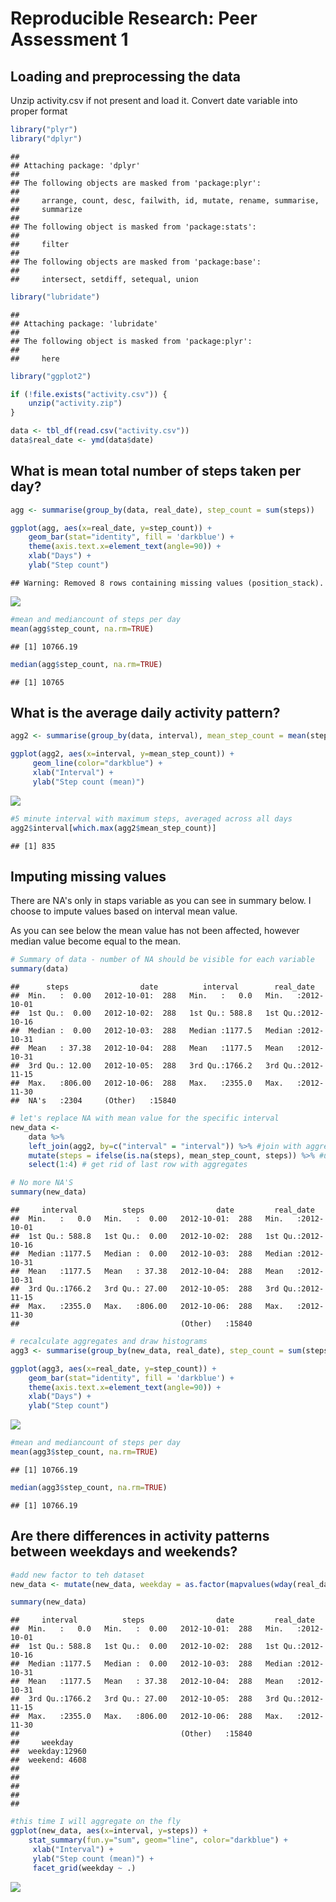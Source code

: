 # Reproducible Research: Peer Assessment 1


## Loading and preprocessing the data

Unzip activity.csv if not present and load it. Convert date variable into proper format


```r
library("plyr")
library("dplyr")
```

```
## 
## Attaching package: 'dplyr'
## 
## The following objects are masked from 'package:plyr':
## 
##     arrange, count, desc, failwith, id, mutate, rename, summarise,
##     summarize
## 
## The following object is masked from 'package:stats':
## 
##     filter
## 
## The following objects are masked from 'package:base':
## 
##     intersect, setdiff, setequal, union
```

```r
library("lubridate")
```

```
## 
## Attaching package: 'lubridate'
## 
## The following object is masked from 'package:plyr':
## 
##     here
```

```r
library("ggplot2")

if (!file.exists("activity.csv")) {
    unzip("activity.zip")
}

data <- tbl_df(read.csv("activity.csv"))
data$real_date <- ymd(data$date)
```
## What is mean total number of steps taken per day?


```r
agg <- summarise(group_by(data, real_date), step_count = sum(steps))

ggplot(agg, aes(x=real_date, y=step_count)) + 
    geom_bar(stat="identity", fill = 'darkblue') + 
    theme(axis.text.x=element_text(angle=90)) + 
    xlab("Days") + 
    ylab("Step count")
```

```
## Warning: Removed 8 rows containing missing values (position_stack).
```

![](PA1_template_files/figure-html/unnamed-chunk-2-1.png) 

```r
#mean and mediancount of steps per day
mean(agg$step_count, na.rm=TRUE) 
```

```
## [1] 10766.19
```

```r
median(agg$step_count, na.rm=TRUE) 
```

```
## [1] 10765
```

## What is the average daily activity pattern?


```r
agg2 <- summarise(group_by(data, interval), mean_step_count = mean(steps, na.rm=TRUE))

ggplot(agg2, aes(x=interval, y=mean_step_count)) + 
     geom_line(color="darkblue") + 
     xlab("Interval") + 
     ylab("Step count (mean)")
```

![](PA1_template_files/figure-html/unnamed-chunk-3-1.png) 

```r
#5 minute interval with maximum steps, averaged across all days
agg2$interval[which.max(agg2$mean_step_count)]
```

```
## [1] 835
```


## Imputing missing values

There are NA's only in staps variable as you can see in summary below. I choose 
to impute values based on interval mean value.

As you can see below the mean value has not been affected, however median value
become equal to the mean.


```r
# Summary of data - number of NA should be visible for each variable
summary(data)
```

```
##      steps                date          interval        real_date         
##  Min.   :  0.00   2012-10-01:  288   Min.   :   0.0   Min.   :2012-10-01  
##  1st Qu.:  0.00   2012-10-02:  288   1st Qu.: 588.8   1st Qu.:2012-10-16  
##  Median :  0.00   2012-10-03:  288   Median :1177.5   Median :2012-10-31  
##  Mean   : 37.38   2012-10-04:  288   Mean   :1177.5   Mean   :2012-10-31  
##  3rd Qu.: 12.00   2012-10-05:  288   3rd Qu.:1766.2   3rd Qu.:2012-11-15  
##  Max.   :806.00   2012-10-06:  288   Max.   :2355.0   Max.   :2012-11-30  
##  NA's   :2304     (Other)   :15840
```

```r
# let's replace NA with mean value for the specific interval
new_data <-
    data %>%
    left_join(agg2, by=c("interval" = "interval")) %>% #join with aggregate
    mutate(steps = ifelse(is.na(steps), mean_step_count, steps)) %>% #update steps if needed
    select(1:4) # get rid of last row with aggregates

# No more NA'S
summary(new_data)
```

```
##     interval          steps                date         real_date         
##  Min.   :   0.0   Min.   :  0.00   2012-10-01:  288   Min.   :2012-10-01  
##  1st Qu.: 588.8   1st Qu.:  0.00   2012-10-02:  288   1st Qu.:2012-10-16  
##  Median :1177.5   Median :  0.00   2012-10-03:  288   Median :2012-10-31  
##  Mean   :1177.5   Mean   : 37.38   2012-10-04:  288   Mean   :2012-10-31  
##  3rd Qu.:1766.2   3rd Qu.: 27.00   2012-10-05:  288   3rd Qu.:2012-11-15  
##  Max.   :2355.0   Max.   :806.00   2012-10-06:  288   Max.   :2012-11-30  
##                                    (Other)   :15840
```

```r
# recalculate aggregates and draw histograms
agg3 <- summarise(group_by(new_data, real_date), step_count = sum(steps))

ggplot(agg3, aes(x=real_date, y=step_count)) + 
    geom_bar(stat="identity", fill = 'darkblue') + 
    theme(axis.text.x=element_text(angle=90)) + 
    xlab("Days") + 
    ylab("Step count")
```

![](PA1_template_files/figure-html/unnamed-chunk-4-1.png) 

```r
#mean and mediancount of steps per day
mean(agg3$step_count, na.rm=TRUE) 
```

```
## [1] 10766.19
```

```r
median(agg3$step_count, na.rm=TRUE) 
```

```
## [1] 10766.19
```
## Are there differences in activity patterns between weekdays and weekends?


```r
#add new factor to teh dataset
new_data <- mutate(new_data, weekday = as.factor(mapvalues(wday(real_date), from = 1:7, to=c("weekend", "weekday", "weekday", "weekday", "weekday", "weekday", "weekend") )))

summary(new_data)
```

```
##     interval          steps                date         real_date         
##  Min.   :   0.0   Min.   :  0.00   2012-10-01:  288   Min.   :2012-10-01  
##  1st Qu.: 588.8   1st Qu.:  0.00   2012-10-02:  288   1st Qu.:2012-10-16  
##  Median :1177.5   Median :  0.00   2012-10-03:  288   Median :2012-10-31  
##  Mean   :1177.5   Mean   : 37.38   2012-10-04:  288   Mean   :2012-10-31  
##  3rd Qu.:1766.2   3rd Qu.: 27.00   2012-10-05:  288   3rd Qu.:2012-11-15  
##  Max.   :2355.0   Max.   :806.00   2012-10-06:  288   Max.   :2012-11-30  
##                                    (Other)   :15840                       
##     weekday     
##  weekday:12960  
##  weekend: 4608  
##                 
##                 
##                 
##                 
## 
```

```r
#this time I will aggregate on the fly
ggplot(new_data, aes(x=interval, y=steps)) + 
    stat_summary(fun.y="sum", geom="line", color="darkblue") +
     xlab("Interval") + 
     ylab("Step count (mean)") +
     facet_grid(weekday ~ .)
```

![](PA1_template_files/figure-html/unnamed-chunk-5-1.png) 
